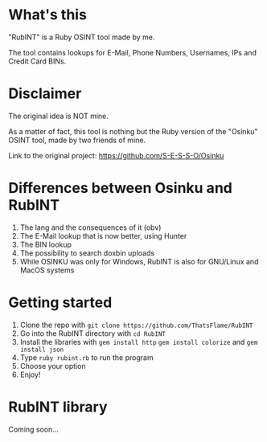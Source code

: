 # What's this
"RubINT" is a Ruby OSINT tool made by me.

The tool contains lookups for E-Mail, Phone Numbers, Usernames, IPs and Credit Card BINs.

# Disclaimer 

The original idea is NOT mine.

As a matter of fact, this tool is nothing but the Ruby version of the "Osinku" OSINT tool, made by two friends of mine.

Link to the original project: https://github.com/S-E-S-S-O/Osinku

# Differences between Osinku and RubINT

1. The lang and the consequences of it (obv)
2. The E-Mail lookup that is now better, using Hunter
3. The BIN lookup
4. The possibility to search doxbin uploads
5. While OSINKU was only for Windows, RubINT is also for GNU/Linux and MacOS systems

# Getting started 

1. Clone the repo with ```git clone https://github.com/ThatsFlame/RubINT```
2. Go into the RubINT directory with ```cd RubINT```
3. Install the libraries with `gem install http` `gem install colorize` and `gem install json`
4. Type `ruby rubint.rb` to run the program 
5. Choose your option
6. Enjoy!

# RubINT library

Coming soon...
